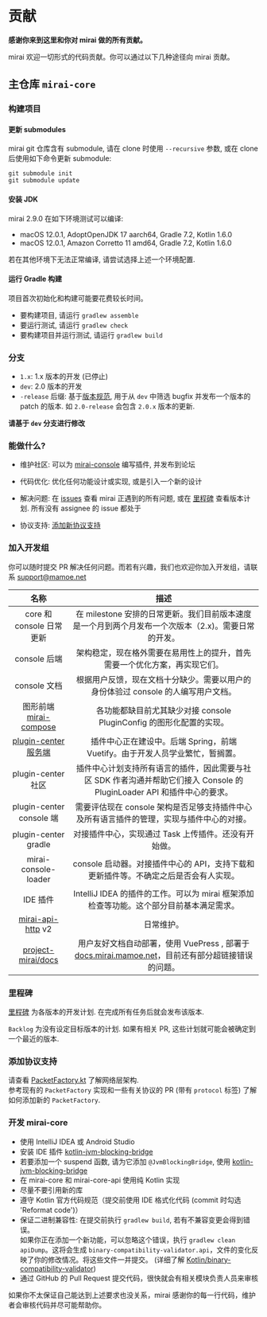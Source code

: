# 贡献

**感谢你来到这里和你对 mirai 做的所有贡献。**

mirai 欢迎一切形式的代码贡献。你可以通过以下几种途径向 mirai 贡献。

## 主仓库 `mirai-core`

### 构建项目

#### 更新 submodules

mirai git 仓库含有 submodule, 请在 clone 时使用 `--recursive` 参数, 或在 clone 后使用如下命令更新 submodule:
```shell script
git submodule init
git submodule update
```

#### 安装 JDK

mirai 2.9.0 在如下环境测试可以编译:
- macOS 12.0.1, AdoptOpenJDK 17 aarch64, Gradle 7.2, Kotlin 1.6.0
- macOS 12.0.1, Amazon Corretto 11 amd64, Gradle 7.2, Kotlin 1.6.0

若在其他环境下无法正常编译, 请尝试选择上述一个环境配置.

#### 运行 Gradle 构建

项目首次初始化和构建可能要花费较长时间。

- 要构建项目, 请运行 `gradlew assemble`
- 要运行测试, 请运行 `gradlew check`
- 要构建项目并运行测试, 请运行 `gradlew build`

### 分支

- `1.x`: 1.x 版本的开发 (已停止)
- `dev`: 2.0 版本的开发
- `-release` 后缀: 基于[版本规范](docs/Evolution.md#版本规范), 用于从 `dev` 中筛选 bugfix 并发布一个版本的 patch 的版本. 如 `2.0-release` 会包含 `2.0.x` 版本的更新.

**请基于 `dev` 分支进行修改**

### 能做什么?

- 维护社区: 可以为 [mirai-console](/mirai-console) 编写插件, 并发布到论坛

- 代码优化: 优化任何功能设计或实现, 或是引入一个新的设计
- 解决问题: 在 [issues](https://github.com/mamoe/mirai/issues) 查看 mirai 正遇到的所有问题, 或在 [里程碑](https://github.com/mamoe/mirai/milestones) 查看版本计划. 所有没有 assignee 的 issue 都处于
- 协议支持: [添加新协议支持](#添加协议支持)

### 加入开发组

你可以随时提交 PR 解决任何问题。而若有兴趣，我们也欢迎你加入开发组，请联系 support@mamoe.net

[mirai-compose]: https://github.com/sonder-joker/mirai-compose
[plugin-center 服务端]: https://github.com/project-mirai/mirai-plugin-center
[mirai-api-http]: https://github.com/project-mirai/mirai-api-http
[project-mirai/docs]: https://github.com/project-mirai/docs
[docs.mirai.mamoe.net]: https://docs.mirai.mamoe.net


|           名称           |                                                   描述                                                   |
|:------------------------:|:------------------------------------------------------------------------------------------------------:|
|  core 和 console 日常更新  |           在 milestone 安排的日常更新。我们目前版本速度是一个月到两个月发布一个次版本（2.x)。需要日常的开发。           |
|       console 后端       |                       架构稳定，现在格外需要在易用性上的提升，首先需要一个优化方案，再实现它们。                       |
|       console 文档       |                   根据用户反馈，现在文档十分缺少。需要以用户的身份体验过 console 的人编写用户文档。                   |
| 图形前端 [mirai-compose]  |                       各功能都缺目前尤其缺少对接 console PluginConfig 的图形化配置的实现。                       |
|  [plugin-center 服务端]   |                    插件中心正在建设中。后端 Spring，前端 Vuetify。由于开发人员学业繁忙，暂搁置。                    |
|    plugin-center 社区    | 插件中心计划支持所有语言的插件，因此需要与社区 SDK 作者沟通并帮助它们接入 Console 的 PluginLoader API 和插件中心的要求。 |
| plugin-center console 端 |               需要评估现在 console 架构是否足够支持插件中心及所有语言插件的管理，实现与插件中心的对接。                |
|   plugin-center gradle   |                              对接插件中心，实现通过 Task 上传插件。还没有开始做。                               |
|   mirai-console-loader   |                 console 启动器。对接插件中心的 API，支持下载和更新插件等。不确定之后是否会有人实现。                 |
|         IDE 插件         |               IntelliJ IDEA 的插件的工作。可以为 mirai 框架添加检查等功能。这个部分目前基本满足需求。                |
|   [mirai-api-http] v2    |                                                日常维护。                                                |
|   [project-mirai/docs]   |  用户友好文档自动部署，使用 VuePress , 部署于 [docs.mirai.mamoe.net]，目前还有部分超链接错误的问题。               |


### 里程碑

[里程碑](https://github.com/mamoe/mirai/milestones) 为各版本的开发计划. 在完成所有任务后就会发布该版本.

`Backlog` 为没有设定目标版本的计划. 如果有相关 PR, 这些计划就可能会被确定到一个最近的版本.

### 添加协议支持

请查看 [PacketFactory.kt](mirai-core/src/commonMain/kotlin/network/protocol/packet/PacketFactory.kt) 了解网络层架构.  
参考现有的 `PacketFactory` 实现和一些有关协议的 PR (带有 `protocol` 标签) 了解如何添加新的 `PacketFactory`.


### 开发 mirai-core

- 使用 IntelliJ IDEA 或 Android Studio
- 安装 IDE 插件 [kotlin-jvm-blocking-bridge](https://github.com/Him188/kotlin-jvm-blocking-bridge/blob/master/README-chs.md#%E5%AE%89%E8%A3%85-intellij-idea-%E6%88%96-android-studio-%E6%8F%92%E4%BB%B6)
- 若要添加一个 suspend 函数, 请为它添加 `@JvmBlockingBridge`, 使用 [kotlin-jvm-blocking-bridge](https://github.com/mamoe/kotlin-jvm-blocking-bridge/blob/master/README-chs.md)
- 在 mirai-core 和 mirai-core-api 使用纯 Kotlin 实现
- 尽量不要引用新的库
- 遵守 Kotlin 官方代码规范（提交前使用 IDE 格式化代码 (commit 时勾选 'Reformat code')）
- 保证二进制兼容性: 在提交前执行 `gradlew build`, 若有不兼容变更会得到错误。  
  如果你正在添加一个新功能，可以忽略这个错误，执行 `gradlew clean apiDump`。这将会生成 `binary-compatibility-validator.api`，文件的变化反映了你的修改情况。将这些文件一并提交。 (详细了解 [Kotlin/binary-compatibility-validator](https://github.com/Kotlin/binary-compatibility-validator))
- 通过 GitHub 的 Pull Request 提交代码，很快就会有相关模块负责人员来审核


如果你不太保证自己能达到上述要求也没关系，mirai 感谢你的每一行代码，维护者会审核代码并尽可能帮助你。
